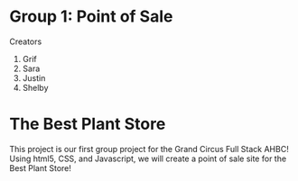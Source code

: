 
# Group 1: Point of Sale  

Creators
 1. Grif
 2. Sara
 3. Justin
 4. Shelby

 # The Best Plant Store
 This project is our first group project for the Grand Circus Full Stack AHBC! Using html5, CSS, and Javascript, we will create a point of sale site for the Best Plant Store! 





